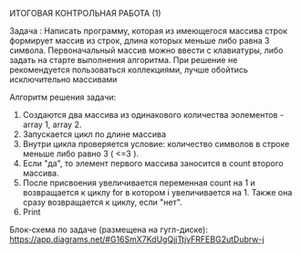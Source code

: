 ИТОГОВАЯ КОНТРОЛЬНАЯ РАБОТА (1)

Задача : 
Написать программу, которая из имеющегося массива строк формирует массив из строк, длина которых меньше либо равна 3 символа. 
Первоначальный массив можно ввести с клавиатуры, либо задать на старте выполнения алгоритма. 
При решение не рекомендуется пользоваться коллекциями, лучше обойтись исключительно массивами

Алгоритм решения задачи:
1. Создаются два массива из одинакового количества эолементов - array 1, array 2.
2. Запускается цикл по длине массива
3. Внутри цикла проверяется условие: количество символов в строке меньше либо равно 3 ( <=3 ). 
4. Если "да", то элемент первого массива заносится в count второго массива. 
5. После присвоения увеличивается переменная count на 1 и возвращается к циклу for в котором i увеличивается на 1. Также она сразу возвращается к циклу, если "нет".
6. Print 


Блок-схема по задаче (размещена на гугл-диске):
https://app.diagrams.net/#G16SmX7KdUgQjjTtjvFRFEBG2utDubrw-j
